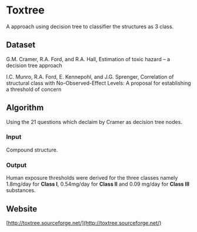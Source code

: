 # Toxtree

A approach using decision tree to classifier the structures as 3 class.

## Dataset

G.M. Cramer, R.A. Ford, and R.A. Hall, Estimation of toxic hazard – a decision tree approach

I.C. Munro, R.A. Ford, E. Kennepohl, and J.G. Sprenger, Correlation of structural class with No-Observed-Effect Levels: A proposal for establishing a threshold of concern

## Algorithm

Using the 21 questions which declaim by Cramer as decision tree nodes.

### Input

Compound structure.

### Output

Human exposure  thresholds were derived for the three classes namely 1.8mg/day for **Class I**, 0.54mg/day for **Class II** and 0.09 mg/day for **Class III** substances.

## Website

[http://toxtree.sourceforge.net/](http://toxtree.sourceforge.net/)

